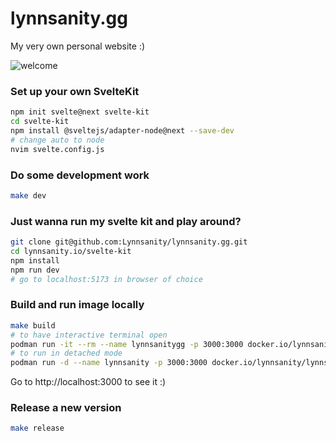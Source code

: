 lynnsanity.gg
=============

My very own personal website :)

![welcome](./img/welcome.png)

### Set up your own SvelteKit

```sh
npm init svelte@next svelte-kit
cd svelte-kit
npm install @sveltejs/adapter-node@next --save-dev
# change auto to node
nvim svelte.config.js
```


### Do some development work
```sh
make dev
```


### Just wanna run my svelte kit and play around?
```sh
git clone git@github.com:Lynnsanity/lynnsanity.gg.git
cd lynnsanity.io/svelte-kit
npm install
npm run dev
# go to localhost:5173 in browser of choice
```


### Build and run image locally

```sh
make build
# to have interactive terminal open
podman run -it --rm --name lynnsanitygg -p 3000:3000 docker.io/lynnsanity/lynnsanity.gg:1.0.0
# to run in detached mode
podman run -d --name lynnsanity -p 3000:3000 docker.io/lynnsanity/lynnsanity.gg:1.0.0
```

Go to http://localhost:3000 to see it :)


### Release a new version

```sh
make release
```
